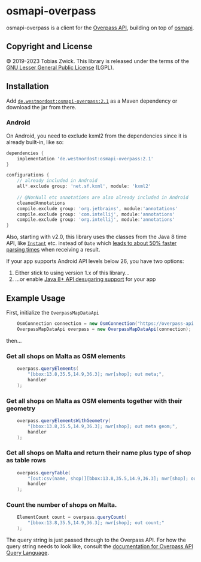 # osmapi-overpass

osmapi-overpass is a client for the [Overpass API](https://wiki.openstreetmap.org/wiki/Overpass_API), building on top of [osmapi](https://github.com/westnordost/osmapi).

## Copyright and License

© 2019-2023 Tobias Zwick. This library is released under the terms of the [GNU Lesser General Public License](http://www.gnu.org/licenses/lgpl-3.0.html) (LGPL).

## Installation

Add [`de.westnordost:osmapi-overpass:2.1`](https://mavenrepository.com/artifact/de.westnordost/osmapi-overpass/2.0) as a Maven dependency or download the jar from there.

### Android

On Android, you need to exclude kxml2 from the dependencies since it is already built-in, like so:

```gradle
dependencies {
    implementation 'de.westnordost:osmapi-overpass:2.1'
}

configurations {
    // already included in Android
    all*.exclude group: 'net.sf.kxml', module: 'kxml2'
    
    // @NonNull etc annotations are also already included in Android
    cleanedAnnotations
    compile.exclude group: 'org.jetbrains', module:'annotations'
    compile.exclude group: 'com.intellij', module:'annotations'
    compile.exclude group: 'org.intellij', module:'annotations'
}
```

Also, starting with v2.0, this library uses the classes from the Java 8 time API, like [`Instant`](https://developer.android.com/reference/java/time/Instant) etc. instead of `Date` which [leads to about 50% faster parsing times](https://github.com/streetcomplete/StreetComplete/discussions/2740) when receiving a result.

If your app supports Android API levels below 26, you have two options:

1. Either stick to using version 1.x of this library...
2. ...or enable [Java 8+ API desugaring support](https://developer.android.com/studio/write/java8-support#library-desugaring) for your app

## Example Usage

First, initialize the `OverpassMapDataApi`

```java
	OsmConnection connection = new OsmConnection("https://overpass-api.de/api/", "my user agent");
	OverpassMapDataApi overpass = new OverpassMapDataApi(connection);
```

then...

### Get all shops on Malta as OSM elements

```java
    overpass.queryElements(
        "[bbox:13.8,35.5,14.9,36.3]; nwr[shop]; out meta;",
        handler
    );
```

### Get all shops on Malta as OSM elements together with their geometry

```java
    overpass.queryElementsWithGeometry(
        "[bbox:13.8,35.5,14.9,36.3]; nwr[shop]; out meta geom;",
        handler
    );
```

### Get all shops on Malta and return their name plus type of shop as table rows

```java
    overpass.queryTable(
        "[out:csv(name, shop)][bbox:13.8,35.5,14.9,36.3]; nwr[shop]; out body;",
        handler
    );
```

### Count the number of shops on Malta.

```java
    ElementCount count = overpass.queryCount(
        "[bbox:13.8,35.5,14.9,36.3]; nwr[shop]; out count;"
    );
```

The query string is just passed through to the Overpass API. For how the query string needs to look like, consult the [documentation for Overpass API Query Language](https://wiki.openstreetmap.org/wiki/Overpass_API/Overpass_QL).
